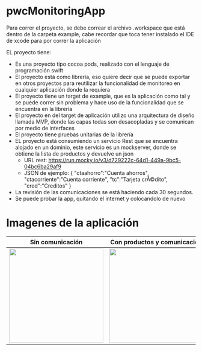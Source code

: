 # pwcMonitoringApp

Para correr el proyecto, se debe correar el archivo .workspace que está dentro de la carpeta example, cabe recordar que toca tener instalado el IDE de xcode para por correr la aplicación

EL proyecto tiene:
 - Es una proyecto tipo cocoa pods, realizado con el lenguaje de programación swift
 - El proyecto está como librería, eso quiere decir que se puede exportar en otros proyectos para reutilizar la funcionalidad de monitoreo en cualquier aplicación donde la requiera
 - El proyecto tiene un target de example, que es la aplicación como tal y se puede correr sin problema y hace uso de la funcionalidad que se encuentra en la librería
 - El proyecto en del target de aplicación utilizo una arquitectura de diseño llamada MVP, donde las capas todas son desacopladas y se comunican por medio de interfaces
  - El proyecto tiene pruebas unitarias de la librería
  - EL proyecto está consumiendo un servicio Rest que se encuentra alojado en un dominio, este servicio es un mockserver, donde se obtiene la lista de productos y devuelve un json
    - URL rest: https://run.mocky.io/v3/d729222c-64d1-449a-9bc5-04bc6ba29af9
    - JSON de ejemplo:
      {
         "ctaahorro":"Cuenta ahorros",
         "ctacorriente":"Cuenta corriente",
         "tc":"Tarjeta crÃ©dito",
         "cred":"Creditos"
     }
  - La revisión de las comunicaciones se está haciendo cada 30 segundos.
   - Se puede probar la app, quitando el internet y colocandolo de nuevo
   
  # Imagenes de la aplicación
| Sin comunicación      | Con productos y comunicación      |
|------------|-------------|
| <img src="https://github.com/elkinsalcedo/pwcMonitoringApp/blob/feature/monitoring/Screen%20Shot%202020-12-16%20at%2012.15.23%20AM.png" width="250"> | <img src="https://github.com/elkinsalcedo/pwcMonitoringApp/blob/feature/monitoring/Screen%20Shot%202020-12-16%20at%201.41.08%20AM.png" width="250"> |
